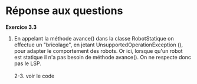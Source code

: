 # Réponse aux questions

**Exercice 3.3**

1. En appelant la méthode avance() dans la classe RobotStatique on effectue un "bricolage", en jetant UnsupportedOperationException (), pour adapter le comportement des robots. Or ici, lorsque qu'un robot est statique il n'a pas besoin de méthode avance(). On ne respecte donc pas le LSP. <br/><br/>
2-3. voir le code